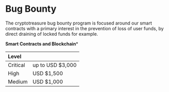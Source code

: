# Bug Bounty

The cryptotreasure bug bounty program is focused around our smart contracts with a primary interest in the prevention of loss of user funds, by direct draining of locked funds for example.

**Smart Contracts and Blockchain**\*

| Level    |                  |
| :------- | :--------------- |
| Critical | up to USD $3,000 |
| High     | USD $1,500       |
| Medium   | USD $1,000       |
